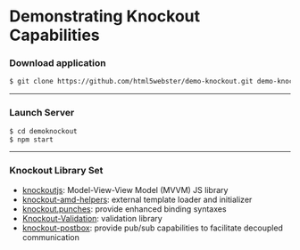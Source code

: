# Demonstrating Knockout Capabilities


### Download application

```sh
$ git clone https://github.com/html5webster/demo-knockout.git demo-knockout
```

---

### Launch Server
```sh
$ cd demoknockout
$ npm start
```

---

### Knockout Library Set
* [knockoutjs]: Model-View-View Model (MVVM) JS library
* [knockout-amd-helpers]: external template loader and initializer
* [knockout.punches]:  provide enhanced binding syntaxes
* [Knockout-Validation]: validation library
* [knockout-postbox]: provide pub/sub capabilities to facilitate decoupled communication

[knockoutjs]: <http://knockoutjs.com/>
[knockout-amd-helpers]: <https://github.com/rniemeyer/knockout-amd-helpers>
[knockout.punches]: <https://mbest.github.io/knockout.punches/>
[Knockout-Validation]: <https://github.com/Knockout-Contrib/Knockout-Validation>
[knockout-postbox]: <https://github.com/rniemeyer/knockout-postbox>

